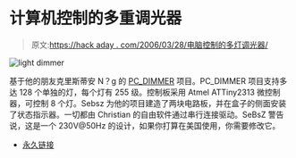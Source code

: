 # 计算机控制的多重调光器

> 原文:[https://hack aday . com/2006/03/28/电脑控制的多灯调光器/](https://hackaday.com/2006/03/28/computer-controlled-multiple-light-dimmer/)

![light dimmer](../Images/7f80a0c4663c1a6eb863ea759d87c3fc.png)

基于他的朋友克里斯蒂安 N？g 的 [PC_DIMMER](http://www.pcdimmer.de/) 项目。PC_DIMMER 项目支持多达 128 个单独的灯，每个灯有 255 级。控制板采用 Atmel ATTiny2313 微控制器，可控制 8 个灯。Sebsz 为他的项目建造了两块电路板，并在盒子的侧面安装了状态指示器。一切都由 Christian 的自由软件通过串行连接驱动。SeBsZ 警告说，这是一个 230V@50Hz 的设计，如果你打算在美国使用，你需要修改它。 

*   [永久链接](http://sebs89.googlepages.com/home)